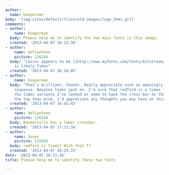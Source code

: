 ```yaml
---
author:
  name: hooperman
body: '[img:sites/default/files/old-images/logo_5441.gif]'
comments:
- author:
    name: hooperman
  body: Please help me to identify the two main fonts in this image.
  created: '2013-04-07 16:12:39'
- author:
    name: defiantone
    picture: 126244
  body: "cairns appears to be [[http://www.myfonts.com/fonts/bitstream/amazone/|Amazone]]\r\n\r\nredford
    is likely Times"
  created: '2013-04-07 16:18:05'
- author:
    name: hooperman
  body: "That's brilliant, thanks. Really appreciate such an amazingly quick and accurate
    response. Amazone looks spot on. I'm sure that redford is a times font but all
    the times variants I've looked at seem to have the cross-bar on the f much nearer
    the top than mine. I'd appreciate any thoughts you may have on this.\r\n"
  created: '2013-04-07 16:41:43'
- author:
    name: defiantone
    picture: 126244
  body: Baskerville has a lower crossbar.
  created: '2013-04-07 17:11:34'
- author:
    name: Josev
    picture: 110302
  body: redford is Times? With that f?
  created: '2013-04-07 18:25:25'
date: '2013-04-07 16:11:36'
title: Please help me to identify these two fonts

---
```

